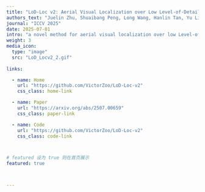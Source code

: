 ```yaml
---
title: "LoD-Loc v2: Aerial Visual Localization over Low Level-of-Detail City Models using Explicit Silhouette Alignment"
authors_text: "Juelin Zhu, Shuaibang Peng, Long Wang, Hanlin Tan, Yu Liu, Maojun  Zhang, **Shen  Yan**"
journal: "ICCV 2025"
date: 2025-07-01
intro: "a novel method for aerial visual localization over low Level-of-Detail (LoD) city models. "
weight: 3
media_icon:
  type: "image"
  src: "LoD_Locv2_2.gif"
  
links:

  - name: Home
    url: "https://github.com/VictorZoo/LoD-Loc-v2"
    css_class: home-link

  - name: Paper
    url: "https://arxiv.org/abs/2507.00659"
    css_class: paper-link

  - name: Code
    url: "https://github.com/VictorZoo/LoD-Loc-v2"
    css_class: code-link



# featured 设为 true 则在首页展示
featured: true



---
```


